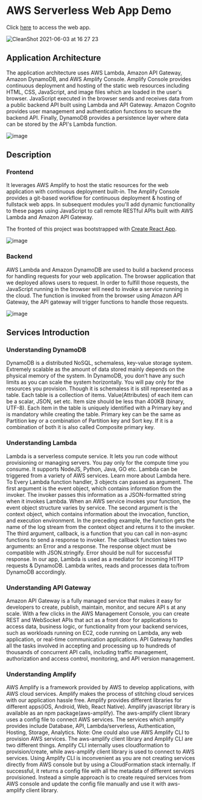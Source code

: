 # AWS Serverless Web App Demo

Click [here](https://master.d2b0dfythxo1sz.amplifyapp.com/) to access the web app.

![CleanShot 2021-06-03 at 16 27 23](https://user-images.githubusercontent.com/17631776/120613600-f7632b80-c488-11eb-9099-2946c0f3cc0b.gif)



## Application Architecture

The application architecture uses AWS Lambda, Amazon API Gateway, Amazon DynamoDB, and AWS Amplify Console. Amplify Console provides continuous deployment and hosting of the static web resources including HTML, CSS, JavaScript, and image files which are loaded in the user's browser. JavaScript executed in the browser sends and receives data from a public backend API built using Lambda and API Gateway. Amazon Cognito provides user management and authentication functions to secure the backend API. Finally, DynamoDB provides a persistence layer where data can be stored by the API's Lambda function.

![image](https://user-images.githubusercontent.com/17631776/120604245-6f2c5880-c47f-11eb-9d63-c6a197946c39.png)


## Description

### Frontend
It leverages AWS Amplify to host the static resources for the web application with continuous deployment built-in. The Amplify Console provides a git-based workflow for continuous deployment & hosting of fullstack web apps. In subsequent modules you'll add dynamic functionality to these pages using JavaScript to call remote RESTful APIs built with AWS Lambda and Amazon API Gateway.

The fronted of this project was bootstrapped with [Create React App](https://github.com/facebook/create-react-app). 

![image](https://user-images.githubusercontent.com/17631776/120603547-bebe5480-c47e-11eb-9c4a-f085a0aa242f.png)

### Backend
AWS Lambda and Amazon DynamoDB are used to build a backend process for handling requests for your web application. The browser application that we deployed allows users to request. In order to fulfill those requests, the JavaScript running in the browser will need to invoke a service running in the cloud. The function is invoked from the browser using Amazon API Gateway, the API gateway will trigger functions to handle those requests.

![image](https://user-images.githubusercontent.com/17631776/120606053-5755d400-c481-11eb-893a-f59be522d44d.png)

## Services Introduction
### Understanding DynamoDB
DynamoDB is a distributed NoSQL, schemaless, key-value storage system. Extremely scalable as the amount of data stored mainly depends on the physical memory of the system. In DynamoDB, you don’t have any such limits as you can scale the system horizontally. You will pay only for the resources you provision.
Though it is schemaless it is still represented as a table. Each table is a collection of items. Value(Attributes) of each item can be a scalar, JSON, set etc. Item size should be less than 400KB (binary, UTF-8). Each item in the table is uniquely identified with a Primary key and is mandatory while creating the table. Primary key can be the same as Partition key or a combination of Partition key and Sort key. If it is a combination of both it is also called Composite primary key.

### Understanding Lambda
Lambda is a serverless compute service. It lets you run code without provisioning or managing servers. You pay only for the compute time you consume. It supports NodeJS, Python, Java, GO etc. Lambda can be triggered from a variety of AWS services. Learn more about Lambda here.
To Every Lambda function handler, 3 objects can passed as argument.
The first argument is the event object, which contains information from the invoker. The invoker passes this information as a JSON-formatted string when it invokes Lambda. When an AWS service invokes your function, the event object structure varies by service.
The second argument is the context object, which contains information about the invocation, function, and execution environment. In the preceding example, the function gets the name of the log stream from the context object and returns it to the invoker.
The third argument, callback, is a function that you can call in non-async functions to send a response to invoker. The callback function takes two arguments: an Error and a response. The response object must be compatible with JSON.stringify. Error should be null for successful response.
In our app, Lambda is used as a mediator for incoming HTTP requests & DynamoDB. Lambda writes, reads and processes data to/from DynamoDB accordingly.

### Understanding API Gateway
Amazon API Gateway is a fully managed service that makes it easy for developers to create, publish, maintain, monitor, and secure API s at any scale.
With a few clicks in the AWS Management Console, you can create REST and WebSocket APIs that act as a front door for applications to access data, business logic, or functionality from your backend services, such as workloads running on EC2, code running on Lambda, any web application, or real-time communication applications.
API Gateway handles all the tasks involved in accepting and processing up to hundreds of thousands of concurrent API calls, including traffic management, authorization and access control, monitoring, and API version management.

### Understanding Amplify
AWS Amplify is a framework provided by AWS to develop applications, with AWS cloud services. Amplify makes the process of stitching cloud services with our application hassle free. Amplify provides different libraries for different apps(iOS, Android, Web, React Native). Amplify javascript library is available as an npm package(aws-amplify). The aws-amplify client library uses a config file to connect AWS services. The services which amplify provides include Database, API, Lambda/serverless, Authentication, Hosting, Storage, Analytics.
Note: One could also use AWS Amplify CLI to provision AWS services. The aws-amplify client library and Amplify CLI are two different things.
Amplify CLI internally uses cloudformation to provision/create, while aws-amplify client library is used to connect to AWS services. Using Amplify CLI is inconvenient as you are not creating services directly from AWS console but by using a CloudFormation stack internally. If successful, it returns a config file with all the metadata of different services provisioned. Instead a simple approach is to create required services from AWS console and update the config file manually and use it with aws-amplify client library.








